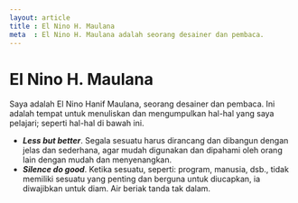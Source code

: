 ```yaml
---
layout: article
title : El Nino H. Maulana
meta  : El Nino H. Maulana adalah seorang desainer dan pembaca.
---
```


# El Nino H. Maulana

Saya adalah El Nino Hanif Maulana, seorang desainer dan pembaca. Ini adalah tempat untuk menuliskan dan mengumpulkan hal-hal yang saya pelajari; seperti hal-hal di bawah ini.

* **_Less but better_**. Segala sesuatu harus dirancang dan dibangun dengan jelas dan sederhana, agar mudah digunakan dan dipahami oleh orang lain dengan mudah dan menyenangkan.
* **_Silence do good_**. Ketika sesuatu, seperti: program, manusia, dsb., tidak memiliki sesuatu yang penting dan berguna untuk diucapkan, ia diwajibkan untuk diam. Air beriak tanda tak dalam.
